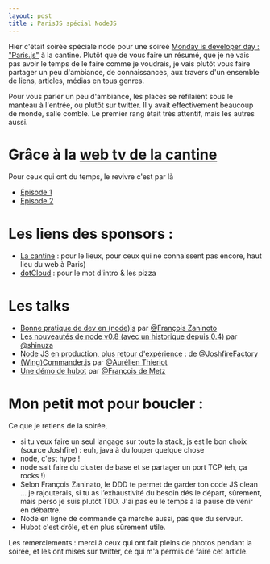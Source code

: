 ```yaml
---
layout: post
title : ParisJS spécial NodeJS
---
```

Hier c'était soirée spéciale node pour une soireé [Monday is developer day : "Paris.js"](http://lacantine.org/events/monday-is-developper-day-paris-js) à la cantine. Plutôt que de vous faire un résumé, que je ne vais pas avoir le temps de le faire comme je voudrais, je vais plutôt vous faire partager un peu d'ambiance, de connaissances, aux travers d'un ensemble de liens, articles, médias en tous genres.

Pour vous parler un peu d'ambiance, les places se refilaient sous le manteau à l'entrée, ou plutôt sur twitter. Il y avait effectivement beaucoup de monde, salle comble. Le premier rang était très attentif, mais les autres aussi.

# Grâce à la [web tv de la cantine](http://lacantine.ubicast.eu")
Pour ceux qui ont du temps, le revivre c'est par là
 - [Épisode 1](http://lacantine.ubicast.eu/videos/nodejs-2-160412/)
 - [Épisode 2](http://lacantine.ubicast.eu/videos/nodejs-160412-22/)

# Les liens des sponsors :
 - [La cantine](http://lacantine.org) : pour le lieux, pour ceux qui ne connaissent pas encore, haut lieu du web à Paris)
 - [dotCloud](https://www.dotcloud.com/) : pour le mot d'intro &amp; les pizza

# Les talks
 - [Bonne pratique de dev en (node)js](http://t.co/yfGQ9hEI) par [@François Zaninoto](https://twitter.com/#!/francoisz)
 - [Les nouveautés de node v0.8 (avec un historique depuis 0.4)](http://t.co/0pwdQTNR) par [@shinuza](https://twitter.com/#!/shinuza)
 - [Node JS en production, plus retour d'expérience](http://t.co/J8rFaNUB) : de [@JoshfireFactory](https://twitter.com/#%21/JoshfireFactory)
 - [(Wing)Commander.js](http://athieriot.github.com/wing-commander-js) par [@Aurélien Thieriot](https://twitter.com/#!/a_thieriot)
 - [Une démo de hubot](http://codestre.am/f20ee7b2aadfb13755f6f54ca") par [@François de Metz](https://twitter.com/#!/francois2metz")

# Mon petit mot pour boucler :
Ce que je retiens de la soirée,
 - si tu veux faire un seul langage sur toute la stack, js est le bon choix (source Joshfire) : euh, java à du louper quelque chose
 - node, c'est hype !
 - node sait faire du cluster de base et se partager un port TCP (eh, ça rocks !)
 - Selon François Zaninato, le DDD te permet de garder ton code JS clean ... je rajouterais, si tu as l’exhaustivité du besoin dés le départ, sûrement, mais perso je suis plutôt TDD. J'ai pas eu le temps à la pause de venir en débattre.
 - Node en ligne de commande ça marche aussi, pas que du serveur.
 - Hubot c'est drôle, et en plus sûrement utile.

Les remerciements : merci à ceux qui ont fait pleins de photos pendant la soirée, et les ont mises sur twitter, ce qui m'a permis de faire cet article.
